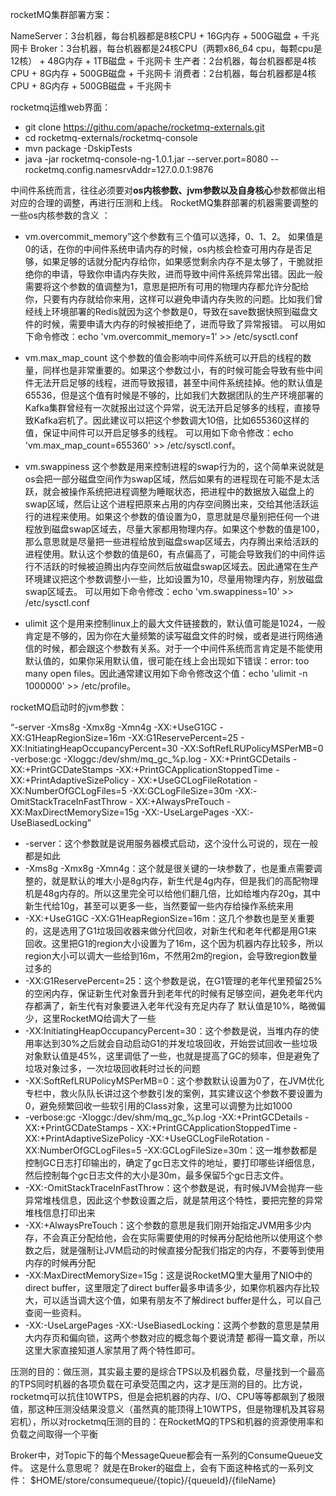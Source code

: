 rocketMQ集群部署方案：



NameServer：3台机器，每台机器都是8核CPU + 16G内存 + 500G磁盘 + 千兆网卡
Broker：3台机器，每台机器都是24核CPU（两颗x86_64 cpu，每颗cpu是12核） + 48G内存 + 1TB磁盘 + 千兆网卡
生产者：2台机器，每台机器都是4核CPU + 8G内存 + 500GB磁盘 + 千兆网卡
消费者：2台机器，每台机器都是4核CPU + 8G内存 + 500GB磁盘 + 千兆网卡  







rocketmq运维web界面：

- git clone https://githu.com/apache/rocketmq-externals.git 
- cd rocketmq-externals/rocketmq-console
- mvn package -DskipTests
- java -jar rocketmq-console-ng-1.0.1.jar --server.port=8080 --rocketmq.config.namesrvAddr=127.0.0.1:9876





中间件系统而言，往往必须要对**os内核参数、jvm参数以及自身核心**参数都做出相对应的合理的调整，再进行压测和上线。  RocketMQ集群部署的机器需要调整的一些os内核参数的含义  ：

- vm.overcommit_memory”这个参数有三个值可以选择，0、1、2。
  如果值是0的话，在你的中间件系统申请内存的时候，os内核会检查可用内存是否足够，如果足够的话就分配内存给你，如果感觉剩余内存不是太够了，干脆就拒绝你的申请，导致你申请内存失败，进而导致中间件系统异常出错。因此一般需要将这个参数的值调整为1，意思是把所有可用的物理内存都允许分配给你，只要有内存就给你来用，这样可以避免申请内存失败的问题。比如我们曾经线上环境部署的Redis就因为这个参数是0，导致在save数据快照到磁盘文件的时候，需要申请大内存的时候被拒绝了，进而导致了异常报错。
  可以用如下命令修改：echo 'vm.overcommit_memory=1' >> /etc/sysctl.conf  

- vm.max_map_count
  这个参数的值会影响中间件系统可以开启的线程的数量，同样也是非常重要的。如果这个参数过小，有的时候可能会导致有些中间件无法开启足够的线程，进而导致报错，甚至中间件系统挂掉。他的默认值是65536，但是这个值有时候是不够的，比如我们大数据团队的生产环境部署的Kafka集群曾经有一次就报出过这个异常，说无法开启足够多的线程，直接导致Kafka宕机了。因此建议可以把这个参数调大10倍，比如655360这样的值，保证中间件可以开启足够多的线程。
  可以用如下命令修改：echo 'vm.max_map_count=655360' >> /etc/sysctl.conf。  

- vm.swappiness
  这个参数是用来控制进程的swap行为的，这个简单来说就是os会把一部分磁盘空间作为swap区域，然后如果有的进程现在可能不是太活跃，就会被操作系统把进程调整为睡眠状态，把进程中的数据放入磁盘上的swap区域，然后让这个进程把原来占用的内存空间腾出来，交给其他活跃运行的进程来使用。如果这个参数的值设置为0，意思就是尽量别把任何一个进程放到磁盘swap区域去，尽量大家都用物理内存。如果这个参数的值是100，那么意思就是尽量把一些进程给放到磁盘swap区域去，内存腾出来给活跃的进程使用。默认这个参数的值是60，有点偏高了，可能会导致我们的中间件运行不活跃的时候被迫腾出内存空间然后放磁盘swap区域去。因此通常在生产环境建议把这个参数调整小一些，比如设置为10，尽量用物理内存，别放磁盘swap区域去。
  可以用如下命令修改：echo 'vm.swappiness=10' >> /etc/sysctl.conf  

- ulimit
  这个是用来控制linux上的最大文件链接数的，默认值可能是1024，一般肯定是不够的，因为你在大量频繁的读写磁盘文件的时候，或者是进行网络通信的时候，都会跟这个参数有关系。对于一个中间件系统而言肯定是不能使用默认值的，如果你采用默认值，很可能在线上会出现如下错误：error: too many open
  files。因此通常建议用如下命令修改这个值：echo 'ulimit -n 1000000' >> /etc/profile。  

rocketMQ启动时的jvm参数：

“-server -Xms8g -Xmx8g -Xmn4g -XX:+UseG1GC -XX:G1HeapRegionSize=16m -XX:G1ReservePercent=25 -
XX:InitiatingHeapOccupancyPercent=30 -XX:SoftRefLRUPolicyMSPerMB=0 -verbose:gc -Xloggc:/dev/shm/mq_gc_%p.log -
XX:+PrintGCDetails -XX:+PrintGCDateStamps -XX:+PrintGCApplicationStoppedTime -XX:+PrintAdaptiveSizePolicy -
XX:+UseGCLogFileRotation -XX:NumberOfGCLogFiles=5 -XX:GCLogFileSize=30m -XX:-OmitStackTraceInFastThrow -
XX:+AlwaysPreTouch -XX:MaxDirectMemorySize=15g -XX:-UseLargePages -XX:-UseBiasedLocking”  



- -server：这个参数就是说用服务器模式启动，这个没什么可说的，现在一般都是如此
- -Xms8g -Xmx8g -Xmn4g：这个就是很关键的一块参数了，也是重点需要调整的，就是默认的堆大小是8g内存，新生代是4g内存，但是我们的高配物理机是48g内存的。所以这里完全可以给他们翻几倍，比如给堆内存20g，其中新生代给10g，甚至可以更多一些，当然要留一些内存给操作系统来用
- -XX:+UseG1GC -XX:G1HeapRegionSize=16m：这几个参数也是至关重要的，这是选用了G1垃圾回收器来做分代回收，对新生代和老年代都是用G1来回收。这里把G1的region大小设置为了16m，这个因为机器内存比较多，所以region大小可以调大一些给到16m，不然用2m的region，会导致region数量过多的
- -XX:G1ReservePercent=25：这个参数是说，在G1管理的老年代里预留25%的空闲内存，保证新生代对象晋升到老年代的时候有足够空间，避免老年代内存都满了，新生代有对象要进入老年代没有充足内存了
  默认值是10%，略微偏少，这里RocketMQ给调大了一些
- -XX:InitiatingHeapOccupancyPercent=30：这个参数是说，当堆内存的使用率达到30%之后就会自动启动G1的并发垃圾回收，开始尝试回收一些垃圾对象默认值是45%，这里调低了一些，也就是提高了GC的频率，但是避免了垃圾对象过多，一次垃圾回收耗时过长的问题
- -XX:SoftRefLRUPolicyMSPerMB=0：这个参数默认设置为0了，在JVM优化专栏中，救火队队长讲过这个参数引发的案例，其实建议这个参数不要设置为0，避免频繁回收一些软引用的Class对象，这里可以调整为比如1000
- -verbose:gc -Xloggc:/dev/shm/mq_gc_%p.log -XX:+PrintGCDetails -XX:+PrintGCDateStamps -
  XX:+PrintGCApplicationStoppedTime -XX:+PrintAdaptiveSizePolicy -XX:+UseGCLogFileRotation -
  XX:NumberOfGCLogFiles=5 -XX:GCLogFileSize=30m：这一堆参数都是控制GC日志打印输出的，确定了gc日志文件的地址，要打印哪些详细信息，然后控制每个gc日志文件的大小是30m，最多保留5个gc日志文件。
- -XX:-OmitStackTraceInFastThrow：这个参数是说，有时候JVM会抛弃一些异常堆栈信息，因此这个参数设置之后，就是禁用这个特性，要把完整的异常堆栈信息打印出来
- -XX:+AlwaysPreTouch：这个参数的意思是我们刚开始指定JVM用多少内存，不会真正分配给他，会在实际需要使用的时候再分配给他所以使用这个参数之后，就是强制让JVM启动的时候直接分配我们指定的内存，不要等到使用内存的时候再分配
- -XX:MaxDirectMemorySize=15g：这是说RocketMQ里大量用了NIO中的direct buffer，这里限定了direct buffer最多申请多少，如果你机器内存比较大，可以适当调大这个值，如果有朋友不了解direct buffer是什么，可以自己查阅一些资料。
- -XX:-UseLargePages -XX:-UseBiasedLocking：这两个参数的意思是禁用大内存页和偏向锁，这两个参数对应的概念每个要说清楚
  都得一篇文章，所以这里大家直接知道人家禁用了两个特性即可。  









压测的目的：做压测，其实最主要的是综合TPS以及机器负载，尽量找到一个最高的TPS同时机器的各项负载在可承受范围之内，这才是压测的目的。比方说，rocketmq可以抗住10WTPS，但是会把机器的内存、I/O、CPU等等都飙到了极限值，那这种压测没结果没意义（虽然真的能顶得上10WTPS，但是物理机及其容易宕机），所以对rocketmq压测的目的：在RocketMQ的TPS和机器的资源使用率和负载之间取得一个平衡  







Broker中，对Topic下的每个MessageQueue都会有一系列的ConsumeQueue文件。
这是什么意思呢？
就是在Broker的磁盘上，会有下面这种格式的一系列文件：
$HOME/store/consumequeue/{topic}/{queueId}/{fileName}  